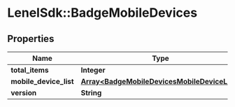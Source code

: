 # LenelSdk::BadgeMobileDevices

## Properties
Name | Type | Description | Notes
------------ | ------------- | ------------- | -------------
**total_items** | **Integer** |  | [optional] 
**mobile_device_list** | [**Array&lt;BadgeMobileDevicesMobileDeviceList&gt;**](BadgeMobileDevicesMobileDeviceList.md) |  | [optional] 
**version** | **String** |  | [optional] 

